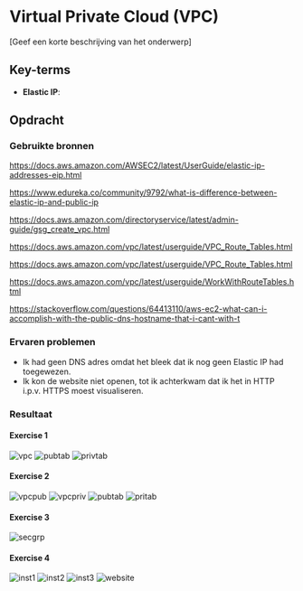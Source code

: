 # Virtual Private Cloud (VPC)
[Geef een korte beschrijving van het onderwerp]

## Key-terms

- **Elastic IP**:

## Opdracht
### Gebruikte bronnen

https://docs.aws.amazon.com/AWSEC2/latest/UserGuide/elastic-ip-addresses-eip.html

https://www.edureka.co/community/9792/what-is-difference-between-elastic-ip-and-public-ip

https://docs.aws.amazon.com/directoryservice/latest/admin-guide/gsg_create_vpc.html

https://docs.aws.amazon.com/vpc/latest/userguide/VPC_Route_Tables.html

https://docs.aws.amazon.com/vpc/latest/userguide/VPC_Route_Tables.html

https://docs.aws.amazon.com/vpc/latest/userguide/WorkWithRouteTables.html

https://stackoverflow.com/questions/64413110/aws-ec2-what-can-i-accomplish-with-the-public-dns-hostname-that-i-cant-with-t

### Ervaren problemen

- Ik had geen DNS adres omdat het bleek dat ik nog geen Elastic IP had toegewezen.
- Ik kon de website niet openen, tot ik achterkwam dat ik het in HTTP i.p.v. HTTPS moest visualiseren.

### Resultaat

#### Exercise 1

![vpc](https://github.com/techgrounds/techgrounds-EligioPessoa/blob/main/00_includes/AWS-10_ex1vpc.png)
![pubtab](https://github.com/techgrounds/techgrounds-EligioPessoa/blob/main/00_includes/AWS-10_ex1pubtab1.png)
![privtab](https://github.com/techgrounds/techgrounds-EligioPessoa/blob/main/00_includes/AWS-10_ex1pritab1.png)

#### Exercise 2

![vpcpub](https://github.com/techgrounds/techgrounds-EligioPessoa/blob/main/00_includes/AWS-10_ex2vpcpub.png)
![vpcpriv](https://github.com/techgrounds/techgrounds-EligioPessoa/blob/main/00_includes/AWS-10_ex2vpcpri.png)
![pubtab](https://github.com/techgrounds/techgrounds-EligioPessoa/blob/main/00_includes/AWS-10_ex2pubtab2.png)
![pritab](https://github.com/techgrounds/techgrounds-EligioPessoa/blob/main/00_includes/AWS-10_ex2pritab2.png)

#### Exercise 3

![secgrp](https://github.com/techgrounds/techgrounds-EligioPessoa/blob/main/00_includes/AWS-10_ex3secgrp.png)

#### Exercise 4

![inst1](https://github.com/techgrounds/techgrounds-EligioPessoa/blob/main/00_includes/AWS-10_ex4launchinstance.png)
![inst2](https://github.com/techgrounds/techgrounds-EligioPessoa/blob/main/00_includes/AWS-10_ex4launchinstance2.png)
![inst3](https://github.com/techgrounds/techgrounds-EligioPessoa/blob/main/00_includes/AWS-10_ex4launchinstance3.png)
![website](https://github.com/techgrounds/techgrounds-EligioPessoa/blob/main/00_includes/AWS-10_ex4vpclastwebsite.png)
